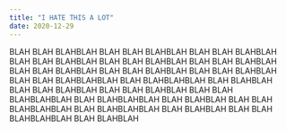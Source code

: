 ```yaml
---
title: "I HATE THIS A LOT"
date: 2020-12-29
---
```


BLAH BLAH BLAHBLAH
BLAH BLAH BLAHBLAH
BLAH BLAH BLAHBLAH
BLAH BLAH BLAHBLAH
BLAH BLAH BLAHBLAH
BLAH BLAH BLAHBLAH
BLAH BLAH BLAHBLAH
BLAH BLAH BLAHBLAH
BLAH BLAH BLAHBLAH
BLAH BLAH BLAHBLAHBLAH BLAH BLAHBLAHBLAH BLAH BLAHBLAH
BLAH BLAH BLAHBLAH
BLAH BLAH BLAHBLAH
BLAH BLAH BLAHBLAHBLAH BLAH BLAHBLAHBLAH BLAH BLAHBLAH
BLAH BLAH BLAHBLAHBLAH BLAH BLAHBLAHBLAH BLAH BLAHBLAH
BLAH BLAH BLAHBLAHBLAH BLAH BLAHBLAH
